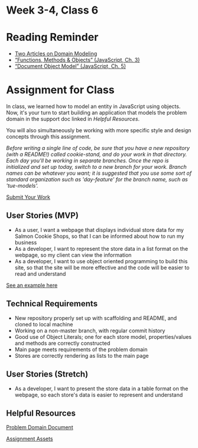 # Week 3-4, Class 6

# Reading Reminder

* [Two Articles on Domain Modeling](https://canvas.instructure.com/courses/1123006/modules/items/11666846)
* [“Functions, Methods & Objects” (JavaScript, Ch. 3)](https://canvas.instructure.com/courses/1123006/modules/items/11666847)
* [“Document Object Model” (JavaScript, Ch. 5)](https://canvas.instructure.com/courses/1123006/modules/items/11666848)

# Assignment for Class
In class, we learned how to model an entity in JavaScript using objects. Now, it's your turn to start building an application that models the problem domain in the support doc linked in *Helpful Resources*.

You will also simultaneously be working with more specific style and design concepts through this assignment.

*Before writing a single line of code, be sure that you have a new repository (with a README!) called cookie-stand, and do your work in that directory. Each day you'll be working in separate branches. Once the repo is initialized and set up today, switch to a new branch for your work. Branch names can be whatever you want; it is suggested that you use some sort of standard organization such as 'day-feature' for the branch name, such as 'tue-models'.*

[Submit Your Work](https://canvas.instructure.com/courses/1123006/modules/items/11666849)

## User Stories (MVP)
 - As a user, I want a webpage that displays individual store data for my Salmon Cookie Shops, so that I can be informed about how to run my business
 - As a developer, I want to represent the store data in a list format on the webpage, so my client can view the information
 - As a developer, I want to use object oriented programming to build this site, so that the site will be more effective and the code will be easier to read and understand

 [See an example here](../../week_3-4/assets/example_mon.png)

## Technical Requirements
 - New repository properly set up with scaffolding and README, and cloned to local machine
 - Working on a non-master branch, with regular commit history
 - Good use of Object Literals; one for each store model, properties/values and methods are correctly constructed
 - Main page meets requirements of the problem domain
 - Stores are correctly rendering as lists to the main page

## User Stories (Stretch)
 - As a developer, I want to present the store data in a table format on the webpage, so each store's data is easier to represent and understand

## Helpful Resources
[Problem Domain Document](../assets/support.md)

[Assignment Assets](../assets)
